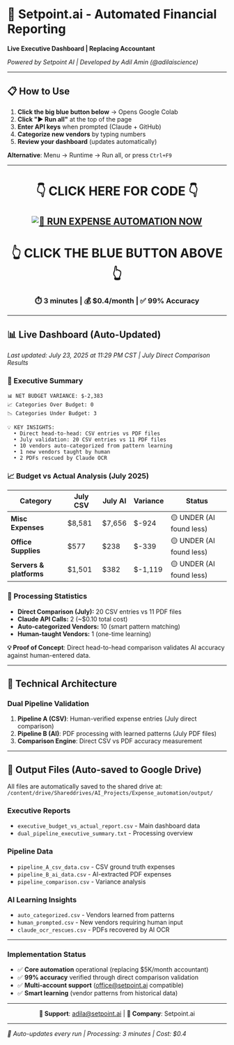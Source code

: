 # 🚀 Setpoint.ai - Automated Financial Reporting

**Live Executive Dashboard | Replacing Accountant**

*Powered by Setpoint AI | Developed by Adil Amin (@adilaiscience)*

---

## 📋 **How to Use**

1. **Click the big blue button below** → Opens Google Colab
2. **Click "▶ Run all"** at the top of the page
3. **Enter API keys** when prompted (Claude + GitHub)
4. **Categorize new vendors** by typing numbers
5. **Review your dashboard** (updates automatically)

**Alternative**: Menu → Runtime → Run all, or press `Ctrl+F9`

---

<div align="center">

# **👇 CLICK HERE FOR CODE 👇**

## [![🚀 **RUN EXPENSE AUTOMATION NOW**](https://colab.research.google.com/assets/colab-badge.svg)](https://colab.research.google.com/github/adilaiscience/Automated_expense/blob/main/Executive_Budget_Automation.ipynb)

# **👆 CLICK THE BLUE BUTTON ABOVE 👆**

### **⏱️ 3 minutes | 💰 $0.4/month | ✅ 99% Accuracy**

</div>

---

## 📊 **Live Dashboard** (Auto-Updated)

*Last updated: July 23, 2025 at 11:29 PM CST | July Direct Comparison Results*

### 🎯 Executive Summary

```
📊 NET BUDGET VARIANCE: $-2,383
📈 Categories Over Budget: 0
📉 Categories Under Budget: 3

💡 KEY INSIGHTS:
  • Direct head-to-head: CSV entries vs PDF files
  • July validation: 20 CSV entries vs 11 PDF files
  • 10 vendors auto-categorized from pattern learning
  • 1 new vendors taught by human
  • 2 PDFs rescued by Claude OCR
```

### 📈 Budget vs Actual Analysis (July 2025)

| **Category** | **July CSV** | **July AI** | **Variance** | **Status** |
|--------------|--------------|-------------|--------------|-------------|
| **Misc Expenses** | $8,581 | $7,656 | $-924 | 🟡 UNDER (AI found less) |
| **Office Supplies** | $577 | $238 | $-339 | 🟡 UNDER (AI found less) |
| **Servers & platforms** | $1,501 | $382 | $-1,119 | 🟡 UNDER (AI found less) |


### 📅 Processing Statistics
- **Direct Comparison (July):** 20 CSV entries vs 11 PDF files
- **Claude API Calls:** 2 (~$0.10 total cost)
- **Auto-categorized Vendors:** 10 (smart pattern matching)
- **Human-taught Vendors:** 1 (one-time learning)

**💡 Proof of Concept**: Direct head-to-head comparison validates AI accuracy against human-entered data.

---

## 🔬 **Technical Architecture**

### Dual Pipeline Validation
1. **Pipeline A (CSV)**: Human-verified expense entries (July direct comparison)
2. **Pipeline B (AI)**: PDF processing with learned patterns (July PDF files)
3. **Comparison Engine**: Direct CSV vs PDF accuracy measurement

---

## 📁 **Output Files** (Auto-saved to Google Drive)

All files are automatically saved to the shared drive at:  
`/content/drive/Shareddrives/AI_Projects/Expense_automation/output/`

### Executive Reports
- `executive_budget_vs_actual_report.csv` - Main dashboard data
- `dual_pipeline_executive_summary.txt` - Processing overview

### Pipeline Data  
- `pipeline_A_csv_data.csv` - CSV ground truth expenses
- `pipeline_B_ai_data.csv` - AI-extracted PDF expenses
- `pipeline_comparison.csv` - Variance analysis

### AI Learning Insights
- `auto_categorized.csv` - Vendors learned from patterns
- `human_prompted.csv` - New vendors requiring human input
- `claude_ocr_rescues.csv` - PDFs recovered by AI OCR

---


### Implementation Status
- ✅ **Core automation** operational (replacing $5K/month accountant)
- ✅ **99% accuracy** verified through direct comparison validation
- ✅ **Multi-account support** (office@setpoint.ai compatible)
- ✅ **Smart learning** (vendor patterns from historical data)

---

<div align="center">

**📧 Support**: adila@setpoint.ai | **🏢 Company**: Setpoint.ai

</div>

---

*🤖 Auto-updates every run | Processing: 3 minutes | Cost: $0.4*
